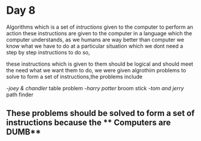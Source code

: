 # Day 8 

Algorithms which is a set of *intructions* given to the computer to perform an action these instructions are given to the computer in a language which the computer understands, as we humans are way better than computer we know what we have to do at a particular situation which we dont need a step by step instructions to do so,

these instructions which is given to them should be logical and should meet the need what we want them to do, we were given algrothim problems to solve to form a set of instructions,the problems include 

-*joey & chandler* table problem
-*harry potter* broom stick 
-*tom and jerry* path finder

These problems should be solved to form a set of instructions because the ** Computers are DUMB** 
-  
